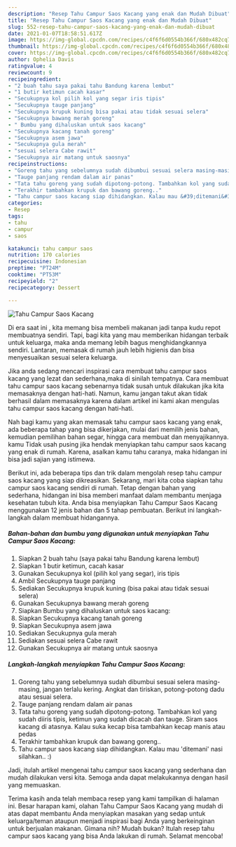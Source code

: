 ```yaml
---
description: "Resep Tahu Campur Saos Kacang yang enak dan Mudah Dibuat"
title: "Resep Tahu Campur Saos Kacang yang enak dan Mudah Dibuat"
slug: 552-resep-tahu-campur-saos-kacang-yang-enak-dan-mudah-dibuat
date: 2021-01-07T18:58:51.617Z
image: https://img-global.cpcdn.com/recipes/c4f6f6d0554b366f/680x482cq70/tahu-campur-saos-kacang-foto-resep-utama.jpg
thumbnail: https://img-global.cpcdn.com/recipes/c4f6f6d0554b366f/680x482cq70/tahu-campur-saos-kacang-foto-resep-utama.jpg
cover: https://img-global.cpcdn.com/recipes/c4f6f6d0554b366f/680x482cq70/tahu-campur-saos-kacang-foto-resep-utama.jpg
author: Ophelia Davis
ratingvalue: 4
reviewcount: 9
recipeingredient:
- "2 buah tahu saya pakai tahu Bandung karena lembut"
- "1 butir ketimun cacah kasar"
- "Secukupnya kol pilih kol yang segar iris tipis"
- "Secukupnya tauge panjang"
- "Secukupnya krupuk kuning bisa pakai atau tidak sesuai selera"
- "Secukupnya bawang merah goreng"
- " Bumbu yang dihaluskan untuk saos kacang"
- "Secukupnya kacang tanah goreng"
- "Secukupnya asem jawa"
- "Secukupnya gula merah"
- "sesuai selera Cabe rawit"
- "Secukupnya air matang untuk saosnya"
recipeinstructions:
- "Goreng tahu yang sebelumnya sudah dibumbui sesuai selera masing-masing, jangan terlalu kering. Angkat dan tiriskan, potong-potong dadu atau sesuai selera."
- "Tauge panjang rendam dalam air panas"
- "Tata tahu goreng yang sudah dipotong-potong. Tambahkan kol yang sudah diiris tipis, ketimun yang sudah dicacah dan tauge. Siram saos kacang  di atasnya. Kalau suka kecap bisa tambahkan kecap manis atau pedas"
- "Terakhir tambahkan krupuk dan bawang goreng.."
- "Tahu campur saos kacang siap dihidangkan. Kalau mau &#39;ditemani&#39; nasi silahkan.. :)"
categories:
- Resep
tags:
- tahu
- campur
- saos

katakunci: tahu campur saos 
nutrition: 170 calories
recipecuisine: Indonesian
preptime: "PT24M"
cooktime: "PT53M"
recipeyield: "2"
recipecategory: Dessert

---
```



![Tahu Campur Saos Kacang](https://img-global.cpcdn.com/recipes/c4f6f6d0554b366f/680x482cq70/tahu-campur-saos-kacang-foto-resep-utama.jpg)

Di era  saat ini , kita memang bisa membeli makanan jadi tanpa kudu repot membuatnya sendiri. Tapi, bagi kita yang mau memberikan hidangan terbaik untuk keluarga, maka anda memang lebih bagus menghidangkannya sendiri. Lantaran, memasak di rumah jauh lebih higienis dan bisa menyesuaikan sesuai selera keluarga.

Jika anda sedang mencari inspirasi cara membuat tahu campur saos kacang yang lezat dan sederhana,maka di sinilah tempatnya. Cara membuat tahu campur saos kacang  sebenarnya tidak susah untuk dilakukan jika kita memasaknya dengan hati-hati. Namun, kamu jangan takut akan tidak berhasil dalam memasaknya 
karena dalam artikel ini kami akan mengulas tahu campur saos kacang dengan hati-hati.  



Nah bagi kamu yang akan memasak tahu campur saos kacang yang enak, ada beberapa tahap yang bisa dikerjakan, mulai dari memilih jenis bahan, kemudian pemilihan bahan segar, hingga cara membuat dan menyajikannya. kamu Tidak usah pusing jika hendak menyiapkan tahu campur saos kacang yang enak di rumah. Karena, asalkan kamu  tahu caranya, maka hidangan ini bisa jadi sajian yang istimewa.

Berikut ini, ada beberapa tips dan trik dalam mengolah resep tahu campur saos kacang yang siap dikreasikan. Sekarang, mari kita coba siapkan tahu campur saos kacang sendiri di rumah. Tetap dengan bahan yang sederhana, hidangan ini bisa memberi manfaat dalam membantu menjaga kesehatan tubuh kita. Anda bisa menyiapkan Tahu Campur Saos Kacang menggunakan 12 jenis bahan dan 5 tahap pembuatan. Berikut ini langkah-langkah dalam membuat hidangannya.

<!--inarticleads1-->

##### Bahan-bahan dan bumbu yang digunakan untuk menyiapkan Tahu Campur Saos Kacang:

1. Siapkan 2 buah tahu (saya pakai tahu Bandung karena lembut)
1. Siapkan 1 butir ketimun, cacah kasar
1. Gunakan Secukupnya kol (pilih kol yang segar), iris tipis
1. Ambil Secukupnya tauge panjang
1. Sediakan Secukupnya krupuk kuning (bisa pakai atau tidak sesuai selera)
1. Gunakan Secukupnya bawang merah goreng
1. Siapkan  Bumbu yang dihaluskan untuk saos kacang:
1. Siapkan Secukupnya kacang tanah goreng
1. Siapkan Secukupnya asem jawa
1. Sediakan Secukupnya gula merah
1. Sediakan sesuai selera Cabe rawit
1. Gunakan Secukupnya air matang untuk saosnya




<!--inarticleads2-->

##### Langkah-langkah menyiapkan Tahu Campur Saos Kacang:

1. Goreng tahu yang sebelumnya sudah dibumbui sesuai selera masing-masing, jangan terlalu kering. Angkat dan tiriskan, potong-potong dadu atau sesuai selera.
1. Tauge panjang rendam dalam air panas
1. Tata tahu goreng yang sudah dipotong-potong. Tambahkan kol yang sudah diiris tipis, ketimun yang sudah dicacah dan tauge. Siram saos kacang  di atasnya. Kalau suka kecap bisa tambahkan kecap manis atau pedas
1. Terakhir tambahkan krupuk dan bawang goreng..
1. Tahu campur saos kacang siap dihidangkan. Kalau mau &#39;ditemani&#39; nasi silahkan.. :)




Jadi, itulah artikel mengenai  tahu campur saos kacang  yang sederhana dan mudah dilakukan versi kita. Semoga anda dapat melakukannya dengan hasil yang memuaskan. 

Terima kasih anda telah membaca resep yang kami tampilkan di halaman ini. Besar harapan kami, olahan  Tahu Campur Saos Kacang yang mudah di atas dapat membantu Anda menyiapkan masakan yang sedap untuk keluarga/teman ataupun menjadi inspirasi bagi Anda yang berkeinginan untuk berjualan makanan. Gimana nih? Mudah bukan? Itulah resep tahu campur saos kacang yang bisa Anda lakukan di rumah. Selamat mencoba!

